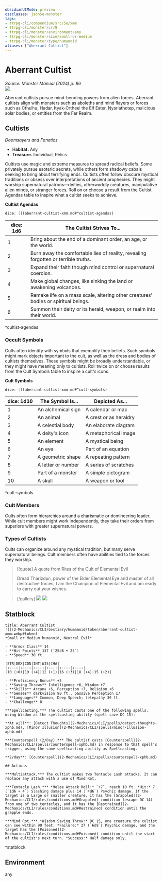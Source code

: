 ```yaml
---
obsidianUIMode: preview
cssclasses: json5e-monster
tags:
- ttrpg-cli/compendium/src/5e/xmm
- ttrpg-cli/monster/cr/8
- ttrpg-cli/monster/environment/any
- ttrpg-cli/monster/size/small-or-medium
- ttrpg-cli/monster/type/humanoid
aliases: ["Aberrant Cultist"]
---
```

# Aberrant Cultist
*Source: Monster Manual (2024) p. 86*  
![](2-Mechanics/CLI/bestiary/humanoid/img/aberrant-cultist.webp#right)

Aberrant cultists pursue mind-bending powers from alien forces. Aberrant cultists align with monsters such as aboleths and mind flayers or forces such as Cthulhu, Hadar, Ityak-Ortheel the Elf Eater, Nyarlathotep, malicious solar bodies, or entities from the Far Realm.

## Cultists

*Doomsayers and Fanatics*

- **Habitat.** Any  
- **Treasure.** Individual, Relics  

Cultists use magic and extreme measures to spread radical beliefs. Some privately pursue esoteric secrets, while others form shadowy cabals seeking to bring about terrifying ends. Cultists often follow obscure mystical traditions or obsess over interpretations of ancient prophecies. They might worship supernatural patrons—deities, otherworldly creatures, manipulative alien minds, or stranger forces. Roll on or choose a result from the Cultist Agendas table to inspire what a cultist seeks to achieve.

**Cultist Agendas**

`dice: [](aberrant-cultist-xmm.md#^cultist-agendas)`

| dice: 1d6 | The Cultist Strives To... |
|-----------|---------------------------|
| 1 | Bring about the end of a dominant order, an age, or the world. |
| 2 | Burn away the comfortable lies of reality, revealing forgotten or terrible truths. |
| 3 | Expand their faith though mind control or supernatural coercion. |
| 4 | Make global changes, like sinking the land or awakening volcanoes. |
| 5 | Remake life on a mass scale, altering other creatures' bodies or spiritual beings. |
| 6 | Summon their deity or its herald, weapon, or realm into their world. |
^cultist-agendas

### Occult Symbols

Cults often identify with symbols that exemplify their beliefs. Such symbols might mark objects important to the cult, as well as the dress and bodies of cultists themselves. These symbols might be broadly understandable, or they might have meaning only to cultists. Roll twice on or choose results from the Cult Symbols table to inspire a cult's icons.

**Cult Symbols**

`dice: [](aberrant-cultist-xmm.md#^cult-symbols)`

| dice: 1d10 | The Symbol Is... | Depicted As... |
|------------|------------------|----------------|
| 1 | An alchemical sign | A calendar or map |
| 2 | An animal | A crest or as heraldry |
| 3 | A celestial body | An elaborate diagram |
| 4 | A deity's icon | A metaphorical image |
| 5 | An element | A mystical being |
| 6 | An eye | Part of an equation |
| 7 | A geometric shape | A repeating pattern |
| 8 | A letter or number | A series of scratches |
| 9 | Part of a monster | A simple pictogram |
| 10 | A skull | A weapon or tool |
^cult-symbols

### Cult Members

Cults often form hierarchies around a charismatic or domineering leader. While cult members might work independently, they take their orders from superiors with greater supernatural powers. 

### Types of Cultists

Cults can organize around any mystical tradition, but many serve supernatural beings. Cult members often have abilities tied to the forces they worship.

> [!quote] A quote from Rites of the Cult of Elemental Evil  
> 
> Dread Tharizdun, power of the Elder Elemental Eye and master of all destructive forces, I am the Champion of Elemental Evil and am ready to carry out your wishes.


> [!gallery]
![](2-Mechanics/CLI/bestiary/humanoid/img/aberrant-cultist-and-elemental-cultist.webp)
![](2-Mechanics/CLI/bestiary/humanoid/img/cultists.webp)

## Statblock

```ad-statblock
title: Aberrant Cultist
![](2-Mechanics/CLI/bestiary/humanoid/token/aberrant-cultist-xmm.webp#token)
*Small or Medium humanoid, Neutral Evil*

- **Armor Class** 14 
- **Hit Points** 137 (`25d8 + 25`) 
- **Speed** 30 ft.

|STR|DEX|CON|INT|WIS|CHA|
|:---:|:---:|:---:|:---:|:---:|:---:|
|10 (+0)|19 (+4)|12 (+1)|16 (+3)|18 (+4)|15 (+2)|

- **Proficiency Bonus** +3
- **Saving Throws** Intelligence +6, Wisdom +7
- **Skills** Arcana +6, Perception +7, Religion +6
- **Senses** darkvision 90 ft., passive Perception 17
- **Languages** Common, Deep Speech; telepathy 30 ft.
- **Challenge** 8

***Spellcasting.*** The cultist casts one of the following spells, using Wisdom as the spellcasting ability (spell save DC 15):

**At will**: [Detect Thoughts](2-Mechanics/CLI/spells/detect-thoughts-xphb.md), [Minor Illusion](2-Mechanics/CLI/spells/minor-illusion-xphb.md)

***Counterspell (2/Day).*** The cultist casts [Counterspell](2-Mechanics/CLI/spells/counterspell-xphb.md) in response to that spell's trigger, using the same spellcasting ability as Spellcasting.

**2/day**: [Counterspell](2-Mechanics/CLI/spells/counterspell-xphb.md)

## Actions

***Multiattack.*** The cultist makes two Tentacle Lash attacks. It can replace any attack with a use of Mind Rot.

***Tentacle Lash.*** *Melee Attack Roll:* `+7`, reach 10 ft. *Hit:* 7 (`1d6 + 4`) Slashing damage plus 14 (`4d6`) Psychic damage. If the target is a Large or smaller creature, it has the [Grappled](2-Mechanics/CLI/rules/conditions.md#Grappled) condition (escape DC 14) from one of two tentacles, and it has the [Restrained](2-Mechanics/CLI/rules/conditions.md#Restrained) condition until the grapple ends.

***Mind Rot.*** *Wisdom Saving Throw:* DC 15, one creature the cultist can see within 90 feet. *Failure:* 27 (`6d8`) Psychic damage, and the target has the [Poisoned](2-Mechanics/CLI/rules/conditions.md#Poisoned) condition until the start of the cultist's next turn. *Success:* Half damage only.
```
^statblock

## Environment

any